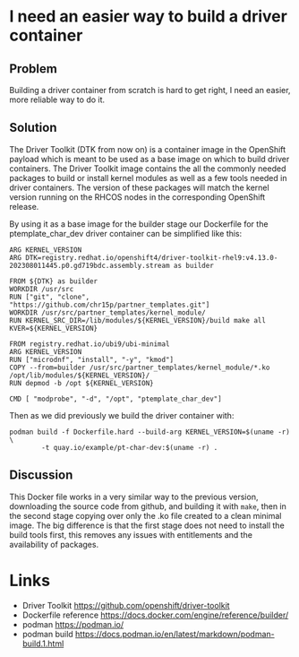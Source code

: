 # I need an easier way to build a driver container

## Problem

Building a driver container from scratch is hard to get right, I need an easier, more reliable way to do it.

## Solution


The Driver Toolkit (DTK from now on) is a container image in the OpenShift payload which is meant to be used as a base image on which to build driver containers. The Driver Toolkit image contains the all the commonly needed packages to build or install kernel modules as well as a few tools needed in driver containers. The version of these packages will match the kernel version running on the RHCOS nodes in the corresponding OpenShift release.

By using it as a base image for the builder stage our Dockerfile  for the ptemplate_char_dev driver container can be simplified like this:

```
ARG KERNEL_VERSION
ARG DTK=registry.redhat.io/openshift4/driver-toolkit-rhel9:v4.13.0-202308011445.p0.gd719bdc.assembly.stream as builder

FROM ${DTK} as builder
WORKDIR /usr/src
RUN ["git", "clone", "https://github.com/chr15p/partner_templates.git"]
WORKDIR /usr/src/partner_templates/kernel_module/
RUN KERNEL_SRC_DIR=/lib/modules/${KERNEL_VERSION}/build make all KVER=${KERNEL_VERSION}

FROM registry.redhat.io/ubi9/ubi-minimal
ARG KERNEL_VERSION
RUN ["microdnf", "install", "-y", "kmod"]
COPY --from=builder /usr/src/partner_templates/kernel_module/*.ko /opt/lib/modules/${KERNEL_VERSION}/
RUN depmod -b /opt ${KERNEL_VERSION}

CMD [ "modprobe", "-d", "/opt", "ptemplate_char_dev"]
```

Then as we did previously we build the driver container with:

```
podman build -f Dockerfile.hard --build-arg KERNEL_VERSION=$(uname -r) \
		-t quay.io/example/pt-char-dev:$(uname -r) .
```


## Discussion

This Docker file works in a very similar way to the previous version, downloading the source code from github, and building it with `make`, then in the second stage copying over only the .ko file created to a clean minimal image. The big difference is that the first stage does not need to install the build tools first, this removes any issues with entitlements and the availability of packages.




# Links

* Driver Toolkit https://github.com/openshift/driver-toolkit
* Dockerfile reference https://docs.docker.com/engine/reference/builder/
* podman https://podman.io/ 
* podman build https://docs.podman.io/en/latest/markdown/podman-build.1.html





